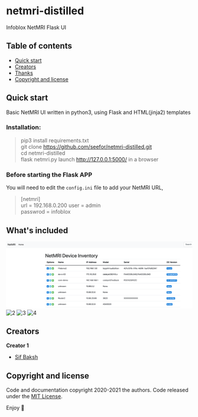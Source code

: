 # netmri-distilled
 Infoblox NetMRI Flask UI

## Table of contents

- [Quick start](#quick-start)
- [Creators](#creators)
- [Thanks](#thanks)
- [Copyright and license](#copyright-and-license)


## Quick start

Basic NetMRI UI written in python3, using Flask and HTML(jinja2) templates

### Installation:  
> pip3 install requirements.txt   
> git clone https://github.com/seefor/netmri-distilled.git  
> cd netmri-distilled  
> flask netmri.py
> launch http://127.0.0.1:5000/ in a browser

### Before starting the Flask APP
You will need to edit the `config.ini` file to add your NetMRI URL, 
> [netmri]  
> url = 192.168.0.200 
> user = admin  
> passwrod = infoblox



## What's included
![1](/img/1.png)
![2](/seefor/netmri-distilled/main/img/2.png)
![3](/seefor/netmri-distilled/main/img/3.png)
![4](/seefor/netmri-distilled/main/img/4.png)


## Creators

**Creator 1**

- [Sif Baksh](https://github.com/seefor)

## Copyright and license

Code and documentation copyright 2020-2021 the authors. Code released under the [MIT License](https://github.com/seefor/bloxone-discovery/blob/main/LICENSE).

Enjoy :metal:
